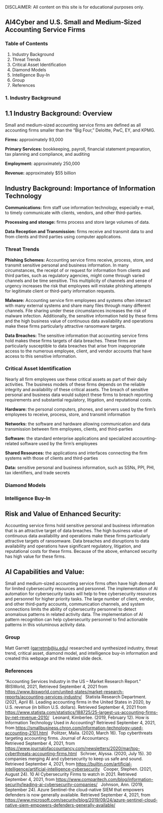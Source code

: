 DISCLAIMER: All content on this site is for educational purposes only.
## AI4Cyber and U.S. Small and Medium-Sized Accounting Service Firms
### Table of Contents

1. Industry Background
2. Threat Trends
3. Critical Asset Identification
4. Diamond Models
5. Intelligence Buy-In
6. Group
7. References

### 1. Industry Background
## 1.1 Industry Background: Overview
Small and medium-sized accounting service firms are defined as all accounting firms
smaller than the “Big Four,” Deloitte, PwC, EY, and KPMG.

**Firms:** approximately 93,000

**Primary Services:** bookkeeping, payroll, financial statement preparation, tax planning and compliance, and auditing

**Employment:** approximately 250,000 

**Revenue:** approximately $55 billion

## Industry Background: Importance of Information Technology
**Communications:** firm staff use information technology, especially e-mail, to timely communicate with clients, vendors, and other third-parties.

**Processing and storage:** firms process and store large volumes of data.

**Data Reception and Transmission:** firms receive and transmit data to and from clients and third parties using computer applications.

### Threat Trends
**Phishing Schemes:**
Accounting service firms receive, process, store, and transmit sensitive personal and business information. In many circumstances, the receipt of or request for information from clients and third parties, such as regulatory agencies, might come through varied channels and be time sensitive.  This multiplicity of channels and sense of urgency increases the risk that employees will mistake phishing attempts for legitimate client or third-party information requests.

**Malware:**
Accounting service firm employees and systems often interact with many external systems and share many files through many different channels.  File sharing under these circumstances increases the risk of malware infection.  Additionally, the sensitive information held by these firms and the high business value of continuous data availability and operations make these firms particularly attractive ransomware targets.

**Data Breaches:**
The sensitive information that accounting service firms hold makes these firms targets of data breaches.  These firms are particularly susceptible to data breaches that arise from inappropriate access to the numerous employee, client, and vendor accounts that have access to this sensitive information.

### Critical Asset Identification
Nearly all firm employees use these critical assets as part of their daily activities.
The business models of these firms depends on the reliable integrity and availability of these critical assets.
The breach of sensitive personal and business data would subject these firms to breach reporting requirements and substantial regulatory, litigation, and reputational costs.

**Hardware:** the personal computers, phones, and servers used by the firm’s employees to receive, process, store, and transmit information

**Networks:** the software and hardware allowing communication and data transmission between firm employees, clients, and third-parties

**Software:** the standard enterprise applications and specialized accounting-related software used by the firm’s employees

**Shared Resources:** the applications and interfaces connecting the firm systems with those of clients and third-parties

**Data:** sensitive personal and business information, such as SSNs, PPI, PHI, tax identifiers, and trade secrets

### Diamond Models
### Intelligence Buy-In
## Risk and Value of Enhanced Security:
Accounting service firms hold sensitive personal and business information that is an attractive target of data breaches.
The high business value of continuous data availability and operations make these firms particularly attractive targets of ransomware.
Data breaches and disruptions to data availability and operations have significant regulatory, litigation, and reputational costs for these firms.
Because of the above, enhanced security has high value for these firms.

## AI Capabilities and Value:
Small and medium-sized accounting service firms often have high demand for limited cybersecurity resources and personnel.
The implementation of AI automation for cybersecurity tasks will help to free cybersecurity resources and personnel for higher priority tasks.
The large number of client, vendor, and other third-party accounts, communication channels, and system connections limits the ability of cybersecurity personnel to detect anomalous patterns in related activity data.
The implementation of AI pattern recognition can help cybersecurity personnel to find actionable patterns in this voluminous activity data. 

### Group
Matt Garrett (garretmb@iu.edu) researched and synthesized industry, threat trend, critical asset, diamond model, and intelligence buy-in information and created this webpage and the related slide deck.

### References
“Accounting Services Industry in the US – Market Research Report.” IBISWorld, 2021, Retrieved 
September 4, 2021 from https://www.ibisworld.com/united-states/market-research-reports/accounting-services-industry/
 
Statista Research Department. (2021, April 8). Leading accounting firms in the United States in 2020, by 
U.S. revenue (in billion U.S. dollars). Retrieved September 4, 2021 from https://www.statista.com/statistics/188725/25-largest-us-accounting-firms-by-net-revenue-2010/
 
Leonard, Kimberlee. (2019, February 12). How is Information Technology Used in Accounting? Retrieved 
September 4, 2021, from https://smallbusiness.chron.com/information-technology-used-accounting-2101.html
 
Politzer, Malia. (2020, March 16). Top cyberthreats targeting accounting firms. Journal of Accountancy.                                                        
Retrieved September 4, 2021, from https://www.journalofaccountancy.com/newsletters/2020/mar/top-cyberthreats-accounting-firms.html
 
Schroer, Alyssa. (2020, July 15). 30 companies merging AI and cybersecurity to keep us safe and sound. 
Retrieved September 4, 2021, from https://builtin.com/artificial-intelligence/artificial-intelligence-cybersecurity
 
Cooper, Stephen. (2021, August 24). 10 AI Cybersecurity Firms to watch in 2021. Retrieved September 4, 
2021, from https://www.comparitech.com/blog/information-security/leading-ai-cybersecurity-companies/
 
Johnson, Ann. (2019, September 24). Azure Sentinel-the cloud-native SIEM that empowers defenders is 
now generally available. Retrieved September 4, 2021, from https://www.microsoft.com/security/blog/2019/09/24/azure-sentinel-cloud-native-siem-empowers-defenders-generally-available/



